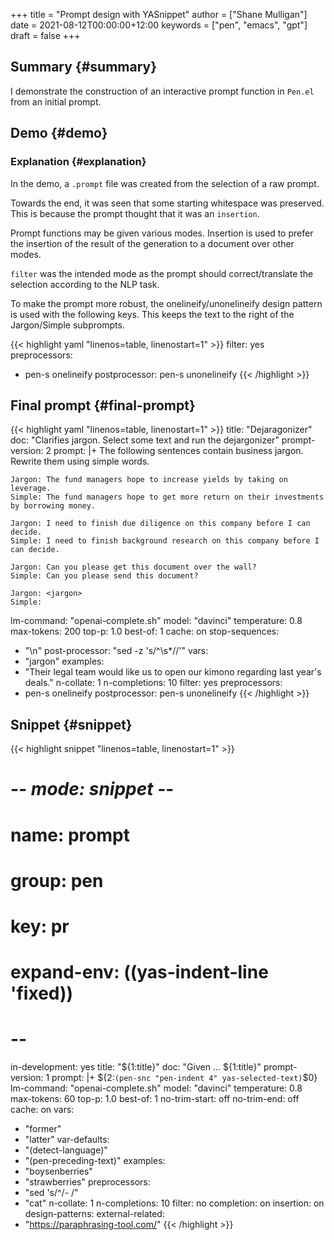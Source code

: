 +++
title = "Prompt design with YASnippet"
author = ["Shane Mulligan"]
date = 2021-08-12T00:00:00+12:00
keywords = ["pen", "emacs", "gpt"]
draft = false
+++

## Summary {#summary}

I demonstrate the construction of an
interactive prompt function in `Pen.el` from
an initial prompt.


## Demo {#demo}

<!-- Play on asciinema.com -->
<!-- <a title="asciinema recording" href="https://asciinema.org/a/nTEblQMV3SvYDT6v4gz6q7JpE" target="_blank"><img alt="asciinema recording" src="https://asciinema.org/a/nTEblQMV3SvYDT6v4gz6q7JpE.svg" /></a> -->
<!-- Play on the blog -->
<script src="https://asciinema.org/a/nTEblQMV3SvYDT6v4gz6q7JpE.js" id="asciicast-nTEblQMV3SvYDT6v4gz6q7JpE" async></script>


### Explanation {#explanation}

In the demo, a `.prompt` file was created from the selection of a raw prompt.

Towards the end, it was seen that some
starting whitespace was preserved. This is
because the prompt thought that it was an
`insertion`.

Prompt functions may be given various modes.
Insertion is used to prefer the insertion of
the result of the generation to a document
over other modes.

`filter` was the intended mode as the prompt
should correct/translate the selection
according to the NLP task.

To make the prompt more robust, the
onelineify/unonelineify design pattern is used
with the following keys. This keeps the text
to the right of the Jargon/Simple subprompts.

{{< highlight yaml "linenos=table, linenostart=1" >}}
filter: yes
preprocessors:
- pen-s onelineify
postprocessor: pen-s unonelineify
{{< /highlight >}}


## Final prompt {#final-prompt}

{{< highlight yaml "linenos=table, linenostart=1" >}}
title: "Dejaragonizer"
doc: "Clarifies jargon. Select some text and run the dejargonizer"
prompt-version: 2
prompt: |+
    The following sentences contain business jargon. Rewrite them using simple words.

    Jargon: The fund managers hope to increase yields by taking on leverage.
    Simple: The fund managers hope to get more return on their investments by borrowing money.

    Jargon: I need to finish due diligence on this company before I can decide.
    Simple: I need to finish background research on this company before I can decide.

    Jargon: Can you please get this document over the wall?
    Simple: Can you please send this document?

    Jargon: <jargon>
    Simple:
lm-command: "openai-complete.sh"
model: "davinci"
temperature: 0.8
max-tokens: 200
top-p: 1.0
best-of: 1
cache: on
stop-sequences:
- "\n"
post-processor: "sed -z 's/^\\s*//'"
vars:
- "jargon"
examples:
- "Their legal team would like us to open our kimono regarding last year's deals."
n-collate: 1
n-completions: 10
filter: yes
preprocessors:
- pen-s onelineify
postprocessor: pen-s unonelineify
{{< /highlight >}}


## Snippet {#snippet}

{{< highlight snippet "linenos=table, linenostart=1" >}}
# -*- mode: snippet -*-
# name: prompt
# group: pen
# key: pr
# expand-env: ((yas-indent-line 'fixed))
# --
in-development: yes
title: "${1:title}"
doc: "Given ... ${1:title}"
prompt-version: 1
prompt: |+
${2:`(pen-snc "pen-indent 4" yas-selected-text)`$0}
lm-command: "openai-complete.sh"
model: "davinci"
temperature: 0.8
max-tokens: 60
top-p: 1.0
best-of: 1
no-trim-start: off
no-trim-end: off
cache: on
vars:
- "former"
- "latter"
var-defaults:
- "(detect-language)"
- "(pen-preceding-text)"
examples:
- "boysenberries"
- "strawberries"
preprocessors:
- "sed 's/^/- /"
- "cat"
n-collate: 1
n-completions: 10
filter: no
completion: on
insertion: on
design-patterns:
external-related:
- "https://paraphrasing-tool.com/"
{{< /highlight >}}